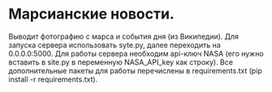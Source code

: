# **Марсианские новости.** 
Выводит фотографию с марса и события дня (из Википедии). Для запуска сервера использовать syte.py, далее переходить на 0.0.0.0:5000. 
Для работы сервера необходим api-ключ NASA (его нужно вставить в site.py в переменную NASA_API_key как строку). 
Все дополнительные пакеты для работы перечислены в requirements.txt (pip install -r requirements.txt). 